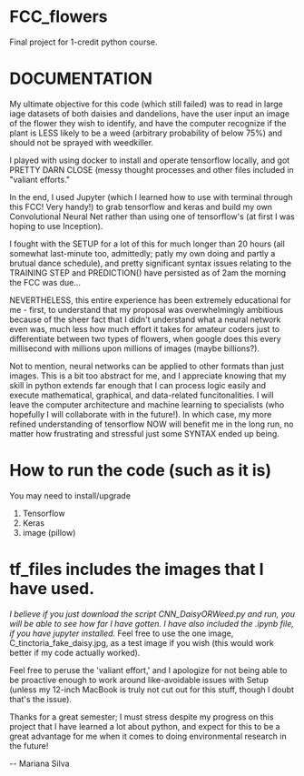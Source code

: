 # FCC_flowers
Final project for 1-credit python course.

# DOCUMENTATION
My ultimate objective for this code (which still failed) was to read in large iage datasets of both daisies and dandelions, have the user input an image of the flower they wish to identify, and have the computer recognize if the plant is LESS likely to be a weed (arbitrary probability of below 75%) and should not be sprayed with weedkiller.

I played with using docker to install and operate tensorflow locally, and got PRETTY DARN CLOSE (messy thought processes and other files included in "valiant efforts."

In the end, I used Jupyter (which I learned how to use with terminal through this FCC! Very handy!) to grab tensorflow and keras and build my own Convolutional Neural Net rather than using one of tensorflow's (at first I was hoping to use Inception).

I fought with the SETUP for a lot of this for much longer than 20 hours (all somewhat last-minute too, admittedly; patly my own doing and partly a brutual dance schedule), and pretty significant syntax issues relating to the TRAINING STEP and PREDICTION() have persisted as of 2am the morning the FCC was due...

NEVERTHELESS, this entire experience has been extremely educational for me - first, to understand that my proposal was overwhelmingly ambitious because of the sheer fact that I didn't understand what a neural network even was, much less how much effort it takes for amateur coders just to differentiate between two types of flowers, when google does this every millisecond with millions upon  millions of images (maybe billions?). 

Not to mention, neural networks can be applied to other formats than just images. This is a bit too abstract for me, and I appreciate knowing that my skill in python extends far enough that I can process logic easily and execute mathematical, graphical, and data-related funcitonalities. I will leave the computer architecture and machine learning to specialists (who hopefully I will collaborate with in the future!). In which case, my more refined understanding of tensorflow NOW will benefit me in the long run, no matter how frustrating and stressful just some SYNTAX ended up being.

# How to run the code (such as it is)
You may need to install/upgrade
1. Tensorflow
2. Keras
3. image (pillow)

# tf_files includes the images that I have used.
*I believe if you just download the script CNN_DaisyORWeed.py and run, you will be able to see how far I have gotten. I have also included the .ipynb file, if you have jupyter installed.*
Feel free to use the one image, C_tinctoria_fake_daisy.jpg, as a test image if you wish (this would work better if my code actually worked).

Feel free to peruse the 'valiant effort,' and I apologize for not being able to be proactive enough to work around like-avoidable issues with Setup (unless my 12-inch MacBook is truly not cut out for this stuff, though I doubt that's the issue).

Thanks for a great semester; I must stress despite my progress on this project that I have learned a lot about python, and expect for this to be a great advantage for me when it comes to doing environmental research in the future!

-- Mariana Silva
